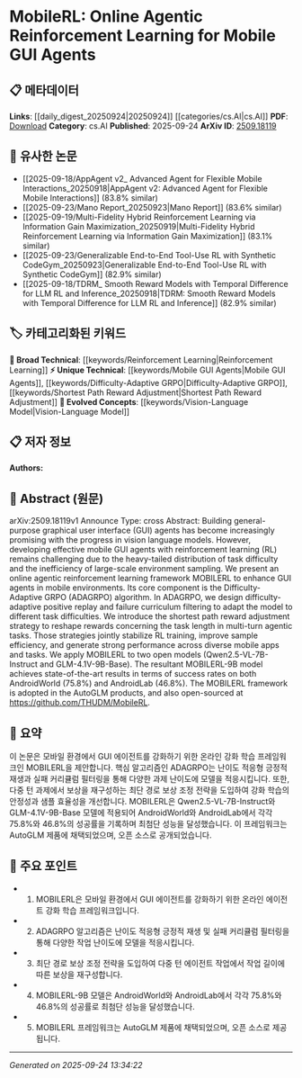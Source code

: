 <!-- KEYWORD_LINKING_METADATA:
{
  "processed_timestamp": "2025-09-24T13:34:22.754689",
  "vocabulary_version": "1.0",
  "selected_keywords": [
    "Mobile GUI Agents",
    "Reinforcement Learning",
    "Vision-Language Model",
    "Difficulty-Adaptive GRPO",
    "Shortest Path Reward Adjustment"
  ],
  "rejected_keywords": [],
  "similarity_scores": {
    "Mobile GUI Agents": 0.78,
    "Reinforcement Learning": 0.85,
    "Vision-Language Model": 0.8,
    "Difficulty-Adaptive GRPO": 0.77,
    "Shortest Path Reward Adjustment": 0.72
  },
  "extraction_method": "AI_prompt_based",
  "budget_applied": true,
  "candidates_json": {
    "candidates": [
      {
        "surface": "Mobile GUI Agents",
        "canonical": "Mobile GUI Agents",
        "aliases": [
          "Mobile Graphical User Interface Agents"
        ],
        "category": "unique_technical",
        "rationale": "Represents a specialized application of reinforcement learning in mobile environments, which is central to the paper's contribution.",
        "novelty_score": 0.75,
        "connectivity_score": 0.65,
        "specificity_score": 0.85,
        "link_intent_score": 0.78
      },
      {
        "surface": "Reinforcement Learning",
        "canonical": "Reinforcement Learning",
        "aliases": [
          "RL"
        ],
        "category": "broad_technical",
        "rationale": "A foundational technique used in the framework, connecting to a wide range of related research.",
        "novelty_score": 0.3,
        "connectivity_score": 0.9,
        "specificity_score": 0.6,
        "link_intent_score": 0.85
      },
      {
        "surface": "Vision Language Models",
        "canonical": "Vision-Language Model",
        "aliases": [
          "Vision Language Models"
        ],
        "category": "evolved_concepts",
        "rationale": "Highlights the integration of visual and linguistic data, a key aspect of modern AI systems.",
        "novelty_score": 0.55,
        "connectivity_score": 0.88,
        "specificity_score": 0.7,
        "link_intent_score": 0.8
      },
      {
        "surface": "Difficulty-Adaptive GRPO",
        "canonical": "Difficulty-Adaptive GRPO",
        "aliases": [
          "ADAGRPO"
        ],
        "category": "unique_technical",
        "rationale": "A novel algorithm introduced in the paper, crucial for adapting to task difficulty in RL.",
        "novelty_score": 0.8,
        "connectivity_score": 0.6,
        "specificity_score": 0.9,
        "link_intent_score": 0.77
      },
      {
        "surface": "Shortest Path Reward Adjustment",
        "canonical": "Shortest Path Reward Adjustment",
        "aliases": [
          "Reward Adjustment Strategy"
        ],
        "category": "unique_technical",
        "rationale": "A specific strategy for reward shaping in multi-turn tasks, enhancing RL performance.",
        "novelty_score": 0.7,
        "connectivity_score": 0.55,
        "specificity_score": 0.8,
        "link_intent_score": 0.72
      }
    ],
    "ban_list_suggestions": [
      "framework",
      "environment sampling"
    ]
  },
  "decisions": [
    {
      "candidate_surface": "Mobile GUI Agents",
      "resolved_canonical": "Mobile GUI Agents",
      "decision": "linked",
      "scores": {
        "novelty": 0.75,
        "connectivity": 0.65,
        "specificity": 0.85,
        "link_intent": 0.78
      }
    },
    {
      "candidate_surface": "Reinforcement Learning",
      "resolved_canonical": "Reinforcement Learning",
      "decision": "linked",
      "scores": {
        "novelty": 0.3,
        "connectivity": 0.9,
        "specificity": 0.6,
        "link_intent": 0.85
      }
    },
    {
      "candidate_surface": "Vision Language Models",
      "resolved_canonical": "Vision-Language Model",
      "decision": "linked",
      "scores": {
        "novelty": 0.55,
        "connectivity": 0.88,
        "specificity": 0.7,
        "link_intent": 0.8
      }
    },
    {
      "candidate_surface": "Difficulty-Adaptive GRPO",
      "resolved_canonical": "Difficulty-Adaptive GRPO",
      "decision": "linked",
      "scores": {
        "novelty": 0.8,
        "connectivity": 0.6,
        "specificity": 0.9,
        "link_intent": 0.77
      }
    },
    {
      "candidate_surface": "Shortest Path Reward Adjustment",
      "resolved_canonical": "Shortest Path Reward Adjustment",
      "decision": "linked",
      "scores": {
        "novelty": 0.7,
        "connectivity": 0.55,
        "specificity": 0.8,
        "link_intent": 0.72
      }
    }
  ]
}
-->

# MobileRL: Online Agentic Reinforcement Learning for Mobile GUI Agents

## 📋 메타데이터

**Links**: [[daily_digest_20250924|20250924]] [[categories/cs.AI|cs.AI]]
**PDF**: [Download](https://arxiv.org/pdf/2509.18119.pdf)
**Category**: cs.AI
**Published**: 2025-09-24
**ArXiv ID**: [2509.18119](https://arxiv.org/abs/2509.18119)

## 🔗 유사한 논문
- [[2025-09-18/AppAgent v2_ Advanced Agent for Flexible Mobile Interactions_20250918|AppAgent v2: Advanced Agent for Flexible Mobile Interactions]] (83.8% similar)
- [[2025-09-23/Mano Report_20250923|Mano Report]] (83.6% similar)
- [[2025-09-19/Multi-Fidelity Hybrid Reinforcement Learning via Information Gain Maximization_20250919|Multi-Fidelity Hybrid Reinforcement Learning via Information Gain Maximization]] (83.1% similar)
- [[2025-09-23/Generalizable End-to-End Tool-Use RL with Synthetic CodeGym_20250923|Generalizable End-to-End Tool-Use RL with Synthetic CodeGym]] (82.9% similar)
- [[2025-09-18/TDRM_ Smooth Reward Models with Temporal Difference for LLM RL and Inference_20250918|TDRM: Smooth Reward Models with Temporal Difference for LLM RL and Inference]] (82.9% similar)

## 🏷️ 카테고리화된 키워드
**🧠 Broad Technical**: [[keywords/Reinforcement Learning|Reinforcement Learning]]
**⚡ Unique Technical**: [[keywords/Mobile GUI Agents|Mobile GUI Agents]], [[keywords/Difficulty-Adaptive GRPO|Difficulty-Adaptive GRPO]], [[keywords/Shortest Path Reward Adjustment|Shortest Path Reward Adjustment]]
**🚀 Evolved Concepts**: [[keywords/Vision-Language Model|Vision-Language Model]]

## 📋 저자 정보

**Authors:** 

## 📄 Abstract (원문)

arXiv:2509.18119v1 Announce Type: cross 
Abstract: Building general-purpose graphical user interface (GUI) agents has become increasingly promising with the progress in vision language models. However, developing effective mobile GUI agents with reinforcement learning (RL) remains challenging due to the heavy-tailed distribution of task difficulty and the inefficiency of large-scale environment sampling. We present an online agentic reinforcement learning framework MOBILERL to enhance GUI agents in mobile environments. Its core component is the Difficulty-Adaptive GRPO (ADAGRPO) algorithm. In ADAGRPO, we design difficulty-adaptive positive replay and failure curriculum filtering to adapt the model to different task difficulties. We introduce the shortest path reward adjustment strategy to reshape rewards concerning the task length in multi-turn agentic tasks. Those strategies jointly stabilize RL training, improve sample efficiency, and generate strong performance across diverse mobile apps and tasks. We apply MOBILERL to two open models (Qwen2.5-VL-7B-Instruct and GLM-4.1V-9B-Base). The resultant MOBILERL-9B model achieves state-of-the-art results in terms of success rates on both AndroidWorld (75.8%) and AndroidLab (46.8%). The MOBILERL framework is adopted in the AutoGLM products, and also open-sourced at https://github.com/THUDM/MobileRL.

## 📝 요약

이 논문은 모바일 환경에서 GUI 에이전트를 강화하기 위한 온라인 강화 학습 프레임워크인 MOBILERL을 제안합니다. 핵심 알고리즘인 ADAGRPO는 난이도 적응형 긍정적 재생과 실패 커리큘럼 필터링을 통해 다양한 과제 난이도에 모델을 적응시킵니다. 또한, 다중 턴 과제에서 보상을 재구성하는 최단 경로 보상 조정 전략을 도입하여 강화 학습의 안정성과 샘플 효율성을 개선합니다. MOBILERL은 Qwen2.5-VL-7B-Instruct와 GLM-4.1V-9B-Base 모델에 적용되어 AndroidWorld와 AndroidLab에서 각각 75.8%와 46.8%의 성공률을 기록하며 최첨단 성능을 달성했습니다. 이 프레임워크는 AutoGLM 제품에 채택되었으며, 오픈 소스로 공개되었습니다.

## 🎯 주요 포인트

- 1. MOBILERL은 모바일 환경에서 GUI 에이전트를 강화하기 위한 온라인 에이전트 강화 학습 프레임워크입니다.
- 2. ADAGRPO 알고리즘은 난이도 적응형 긍정적 재생 및 실패 커리큘럼 필터링을 통해 다양한 작업 난이도에 모델을 적응시킵니다.
- 3. 최단 경로 보상 조정 전략을 도입하여 다중 턴 에이전트 작업에서 작업 길이에 따른 보상을 재구성합니다.
- 4. MOBILERL-9B 모델은 AndroidWorld와 AndroidLab에서 각각 75.8%와 46.8%의 성공률로 최첨단 성능을 달성했습니다.
- 5. MOBILERL 프레임워크는 AutoGLM 제품에 채택되었으며, 오픈 소스로 제공됩니다.


---

*Generated on 2025-09-24 13:34:22*